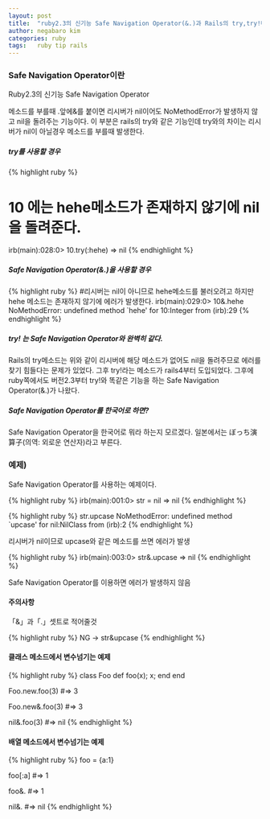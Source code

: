 ```yaml
---
layout: post
title:  "ruby2.3의 신기능 Safe Navigation Operator(&.)과 Rails의 try,try!메소드에 대해서"
author: negabaro kim
categories: ruby
tags:	ruby tip rails
---
```


### Safe Navigation Operator이란

Ruby2.3의 신기능 Safe Navigation Operator

메소드를 부를때 .앞에&를 붙이면 리시버가 nil이어도 NoMethodError가 발생하지 않고 nil을 돌려주는 기능이다.
이 부분은 rails의 try와 같은 기능인데 try와의 차이는 
리시버가 nil이 아닐경우 메소드를 부를때 발생한다.


##### try를 사용할 경우

{% highlight ruby %}
# 10 에는 hehe메소드가 존재하지 않기에 nil을 돌려준다.
irb(main):028:0> 10.try(:hehe)
=> nil
{% endhighlight %}

##### Safe Navigation Operator(&.)을 사용할 경우

{% highlight ruby %}
#리시버는 nil이 아니므로 hehe메소드를 불러오려고 하지만 hehe 메소드는 존재하지 않기에 에러가 발생한다.
irb(main):029:0> 10&.hehe
NoMethodError: undefined method `hehe' for 10:Integer
        from (irb):29
{% endhighlight %}



##### try! 는 Safe Navigation Operator와 완벽히 같다.

Rails의 try메소드는 위와 같이 리시버에 해당 메소드가 없어도 nil을 돌려주므로 에러를 찾기 힘들다는 문제가 있었다.
그후 try!라는 메소드가 rails4부터 도입되었다. 그후에 ruby쪽에서도 버전2.3부터 try!와 똑같은 기능을 하는  Safe Navigation Operator(&.)가 나왔다.
    

##### Safe Navigation Operator를 한국어로 하면?

Safe Navigation Operator을 한국어로 뭐라 하는지 모르겠다.
일본에서는 ぼっち演算子(의역: 외로운 연산자)라고 부른다.




### 예제)

Safe Navigation Operator를 사용하는 예제이다.

{% highlight ruby %}
irb(main):001:0> str = nil
=> nil
{% endhighlight %}



{% highlight ruby %}
str.upcase
NoMethodError: undefined method `upcase' for nil:NilClass
        from (irb):2
{% endhighlight %}

리시버가 nil이므로 upcase와 같은 메소드를 쓰면 에러가 발생


{% highlight ruby %}
irb(main):003:0> str&.upcase
=> nil
{% endhighlight %}


Safe Navigation Operator를 이용하면 에러가 발생하지 않음


#### 주의사항

「&」과「.」셋트로 적어줄것

{% highlight ruby %}
NG ->  str&upcase
{% endhighlight %}

#### 클래스 메소드에서 변수넘기는 예제

{% highlight ruby %}
class Foo
  def foo(x); x; end
end

Foo.new.foo(3)
#=> 3

Foo.new&.foo(3)
#=> 3

nil&.foo(3)
#=> nil
{% endhighlight %}


#### 배열 메소드에서 변수넘기는 예제

{% highlight ruby %}
foo = {a:1}

foo[:a]
#=> 1

foo&.[](:a)
#=> 1

nil&.[](:a)
#=> nil
{% endhighlight %}

[참고1]: https://qiita.com/taram/items/02dc68bf370cc3d8babb
[변수 보내는 예제]: https://qiita.com/mochizukikotaro/items/f42273bbc07fbb397b71
[이해하는데 엄청도움됨]: http://secret-garden.hatenablog.com/entry/2016/09/02/000000
